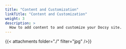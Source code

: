 ```yaml
---
title: "Content and Customization"
linkTitle: "Content and Customization"
weight: 3
description: >
  How to add content to and customize your Docsy site.
---
```

{{< attachments folder="./" filter="jpg" />}}